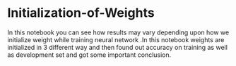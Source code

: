 # Initialization-of-Weights
In this notebook you can see how results may vary depending upon how we initialize weight while training neural network .In this notebook weights are initialized in 3 different way and then found out accuracy on training as well as development set and got some important conclusion.
